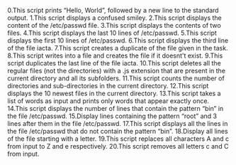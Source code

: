 0.This script prints “Hello, World”, followed by a new line to the standard output.
1.This script displays a confused smiley.
2.This script displays the content of the /etc/passwd file.
3.This script displays the contents of two files.
4.This script displays the last 10 lines of /etc/passwd.
5.This script displays the first 10 lines of /etc/passwd.
6.This script displays  the third line of the file iacta.
7.This script creates a duplicate of the file given in the task.
8.This script writes into a file and creates the file if it doesnt't exist. 
9.This script  duplicates the last line of the file iacta.
10.This script deletes all the regular files (not the directories) with a .js extension that are present in the current directory and all its subfolders.
11.This script counts the number of directories and sub-directories in the current directory.
12.This script displays the 10 newest files in the current directory.
13.This script takes a list of words as input and prints only words that appear exactly once.
14.This script displays the number of lines that contain the pattern “bin” in the file /etc/passwd.
15.Display lines containing the pattern “root” and 3 lines after them in the file /etc/passwd.
17.This script displays all the lines in the file /etc/passwd that do not contain the pattern “bin”.
18.Display all lines of the file starting with a letter.
19.This script replaces all characters A and c from input to Z and e respectively.
20.This script removes all letters c and C from input. 
